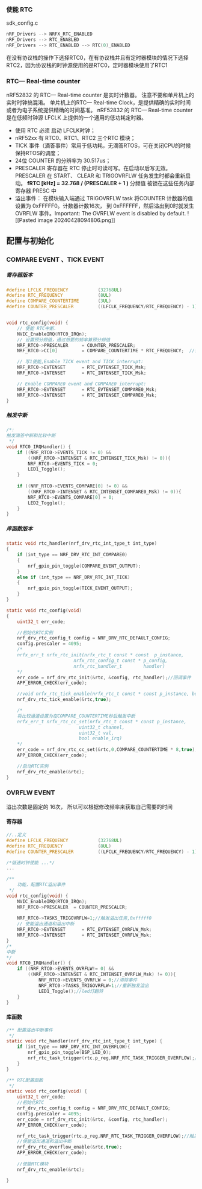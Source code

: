 ### 使能 RTC
sdk_config.c
```c
nRF_Drivers --> NRFX_RTC_ENABLED
nRF_Drivers --> RTC_ENABLED
nRF_Drivers --> RTC_ENABLED --> RTC(0)_ENABLED
```
在没有协议栈的操作下选择RTC0，在有协议栈并且有定时器模块的情况下选择RTC2，因为协议栈的时钟源使用的是RTC0，定时器模块使用了RTC1
### **RTC— Real-time counter**
nRF52832 的 RTC— Real-time counter 是实时计数器。 注意不要和单片机上的实时时钟搞混淆。
单片机上的RTC— Real-time Clock，是提供精确的实时时间或者为电子系统提供精确的时间基准。
nRF52832 的 RTC— Real-time counter 是在低频时钟源 LFCLK 上提供的一个通用的低功耗定时器。
- 使用 RTC 必须 启动 LFCLK时钟；
- nRF52xx 有 RTC0、RTC1、RTC2 三个RTC 模块；
- TICK 事件（滴答事件）常用于低功耗，无滴答RTOS，可在关闭CPU的时候保持RTOS的调度；
- 24位 COUNTER 的分辨率为 30.517us；
- PRESCALER 寄存器在 RTC 停止时可读可写。在启动以后写无效。 PRESCALER 在 START、 CLEAR 和 TRIGOVRFLW 任务发生时都会重新启动。 **fRTC [kHz] = 32.768 / (PRESCALER + 1 )** 分频值 被锁在这些任务内部寄存器 PRESC 中
- 溢出事件： 在模块输入端通过 TRIGOVRFLW task 将COUNTER 计数器的值设置为 0xFFFFF0。计数器计数16次， 到 0xFFFFFF，然后溢出到0时就发生 OVRFLW 事件。Important: The OVRFLW event is disabled by default.
![[Pasted image 20240428094806.png]]
## 配置与初始化
### COMPARE EVENT 、TICK EVENT
##### 寄存器版本
```c
#define LFCLK_FREQUENCY           (32768UL)                               /**< LFCLK频率为HZ. */
#define RTC_FREQUENCY             (8UL)                                   /**< 所需的RTC工作时钟 RTC_FREQUENCY 为HZ. */
#define COMPARE_COUNTERTIME       (3UL)                                   /**<设备比较次数*/
#define COUNTER_PRESCALER         ((LFCLK_FREQUENCY/RTC_FREQUENCY) - 1)   /* f = LFCLK/(prescaler + 1) */


void rtc_config(void) {
	// 使能 RTC中断.
    NVIC_EnableIRQ(RTC0_IRQn);                    
    // 设置预分频值，通过想要的频率算预分频值
    NRF_RTC0->PRESCALER     = COUNTER_PRESCALER;                      
    NRF_RTC0->CC[0]         = COMPARE_COUNTERTIME * RTC_FREQUENCY;  //设置比较的值.

    // 写1使能,Enable TICK event and TICK interrupt:
    NRF_RTC0->EVTENSET      = RTC_EVTENSET_TICK_Msk;
    NRF_RTC0->INTENSET      = RTC_INTENSET_TICK_Msk;

    // Enable COMPARE0 event and COMPARE0 interrupt:
    NRF_RTC0->EVTENSET      = RTC_EVTENSET_COMPARE0_Msk;
    NRF_RTC0->INTENSET      = RTC_INTENSET_COMPARE0_Msk;
}
```
##### 触发中断
```c
/*:
触发滴答中断和比较中断
 */
void RTC0_IRQHandler() {
    if ((NRF_RTC0->EVENTS_TICK != 0) && 
        ((NRF_RTC0->INTENSET & RTC_INTENSET_TICK_Msk) != 0)){
        NRF_RTC0->EVENTS_TICK = 0;
        LED1_Toggle();
    }
    
    if ((NRF_RTC0->EVENTS_COMPARE[0] != 0) && 
        ((NRF_RTC0->INTENSET & RTC_INTENSET_COMPARE0_Msk) != 0)){
        NRF_RTC0->EVENTS_COMPARE[0] = 0;
        LED2_Toggle();
    }
}
```
##### 库函数版本
```c
static void rtc_handler(nrf_drv_rtc_int_type_t int_type)
{
    if (int_type == NRF_DRV_RTC_INT_COMPARE0)
    {
        nrf_gpio_pin_toggle(COMPARE_EVENT_OUTPUT);
    }
    else if (int_type == NRF_DRV_RTC_INT_TICK)
    {
        nrf_gpio_pin_toggle(TICK_EVENT_OUTPUT);
    }
}

static void rtc_config(void)
{
    uint32_t err_code;

    //初始化RTC实例
    nrf_drv_rtc_config_t config = NRF_DRV_RTC_DEFAULT_CONFIG;
    config.prescaler = 4095;
    /*
    nrfx_err_t nrfx_rtc_init(nrfx_rtc_t const * const  p_instance,
                         nrfx_rtc_config_t const * p_config,
                         nrfx_rtc_handler_t        handler)
    */
    err_code = nrf_drv_rtc_init(&rtc, &config, rtc_handler);//回调事件
    APP_ERROR_CHECK(err_code);

    //void nrfx_rtc_tick_enable(nrfx_rtc_t const * const p_instance, bool enable_irq)
    nrf_drv_rtc_tick_enable(&rtc,true);

    /*
    将比较通道设置为在COMPARE_COUNTERTIME秒后触发中断
    nrfx_err_t nrfx_rtc_cc_set(nrfx_rtc_t const * const p_instance,
                           uint32_t channel,
                           uint32_t val,
                           bool enable_irq)
    */
    err_code = nrf_drv_rtc_cc_set(&rtc,0,COMPARE_COUNTERTIME * 8,true);
    APP_ERROR_CHECK(err_code);

    //启动RTC实例
    nrf_drv_rtc_enable(&rtc);
}
```
### OVRFLW EVENT
溢出次数是固定的 16次， 所以可以根据修改频率来获取自己需要的时间
#### 寄存器
```c
//..定义
#define LFCLK_FREQUENCY           (32768UL)                               /**< LFCLK频率为HZ. */
#define RTC_FREQUENCY             (8UL)                                   /**< 所需的RTC工作时钟 RTC_FREQUENCY 为HZ. */
#define COUNTER_PRESCALER         ((LFCLK_FREQUENCY/RTC_FREQUENCY) - 1)   /* f = LFCLK/(prescaler + 1) */

/*低速时钟使能 ...*/
...

/** 
    功能，配置RTC溢出事件
 */
void rtc_config(void) {
    NVIC_EnableIRQ(RTC0_IRQn);  
    NRF_RTC0->PRESCALER  = COUNTER_PRESCALER;                   
    	
    NRF_RTC0->TASKS_TRIGOVRFLW=1;//触发溢出任务,0xfffff0
    // 使能溢出通道和溢出中断
    NRF_RTC0->EVTENSET      = RTC_EVTENSET_OVRFLW_Msk;
    NRF_RTC0->INTENSET      = RTC_INTENSET_OVRFLW_Msk;
}
/*
中断
*/
void RTC0_IRQHandler() {
    if ((NRF_RTC0->EVENTS_OVRFLW!= 0) && 
        ((NRF_RTC0->INTENSET & RTC_INTENSET_OVRFLW_Msk) != 0)){
			NRF_RTC0->EVENTS_OVRFLW = 0;//清除事件
			NRF_RTC0->TASKS_TRIGOVRFLW=1;//重新触发溢出
			LED1_Toggle();//led灯翻转
    }
}
```
#### 库函数
```c
/** 配置溢出中断事件
 */
static void rtc_handler(nrf_drv_rtc_int_type_t int_type) {
    if (int_type == NRF_DRV_RTC_INT_OVERFLOW){
		nrf_gpio_pin_toggle(BSP_LED_0);
		nrf_rtc_task_trigger(rtc.p_reg,NRF_RTC_TASK_TRIGGER_OVERFLOW);//重新触发一次溢出事件
    }
}

/** RTC配置函数
 */
static void rtc_config(void) {
	uint32_t err_code;	
	//初始化RTC
	nrf_drv_rtc_config_t config = NRF_DRV_RTC_DEFAULT_CONFIG;
	config.prescaler = 4095;
	err_code = nrf_drv_rtc_init(&rtc, &config, rtc_handler);
	APP_ERROR_CHECK(err_code);

	nrf_rtc_task_trigger(rtc.p_reg,NRF_RTC_TASK_TRIGGER_OVERFLOW);//触发溢出事件
	//使能溢出通道和溢出中断
	nrf_drv_rtc_overflow_enable(&rtc,true);
	APP_ERROR_CHECK(err_code);
	
	//使能RTC模块
	nrf_drv_rtc_enable(&rtc);

}
```